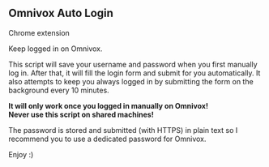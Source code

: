 Omnivox Auto Login
-----
Chrome extension

Keep logged in on Omnivox.

This script will save your username and password when you first manually log in. After that, it will fill the login form and submit for you automatically. It also attempts to keep you always logged in by submitting the form on the background every 10 minutes.


**It will only work once you logged in manually on Omnivox!**   
**Never use this script on shared machines!**

The password is stored and submitted (with HTTPS) in plain text so I recommend you to use a dedicated password for Omnivox.


Enjoy :)